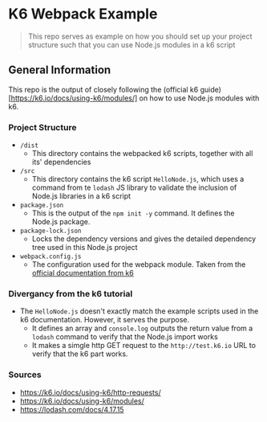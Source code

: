 # K6 Webpack Example
> This repo serves as example on how you should set up your project structure such that you can use Node.js modules in a k6 script


## General Information
This repo is the output of closely following the (official k6 guide)[https://k6.io/docs/using-k6/modules/] on how to use Node.js modules with k6.

### Project Structure
- `/dist`
	- This directory contains the webpacked k6 scripts, together with all its' dependencies
- `/src`
	- This directory contains the k6 script `HelloNode.js`, which uses a command from te `lodash` JS library to validate the inclusion of Node.js libraries in a k6 script
- `package.json`
	- This is the output of the `npm init -y` command. It defines the Node.js package.
- `package-lock.json`
	- Locks the dependency versions and gives the detailed dependency tree used in this Node.js project
- `webpack.config.js`
	- The configuration used for the webpack module. Taken from the [official documentation from k6](https://k6.io/docs/using-k6/modules/#configuring-webpack)


### Divergancy from the k6 tutorial
- The `HelloNode.js` doesn't exactly match the example scripts used in the k6 documentation. However, it serves the purpose.
	- It defines an array and `console.log` outputs the return value from a `lodash` command to verify that the Node.js import works
	- It makes a simgle http GET request to the `http://test.k6.io` URL to verify that the k6 part works. 


### Sources
- https://k6.io/docs/using-k6/http-requests/
- https://k6.io/docs/using-k6/modules/
- https://lodash.com/docs/4.17.15